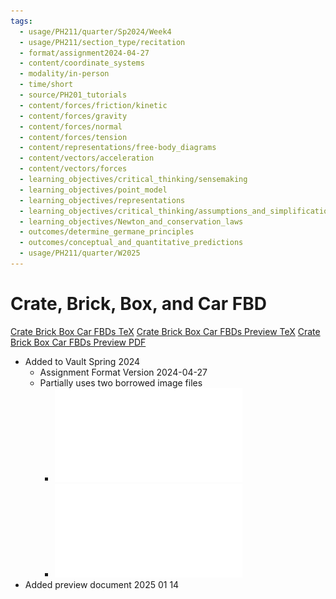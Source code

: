 ```yaml
---
tags:
  - usage/PH211/quarter/Sp2024/Week4
  - usage/PH211/section_type/recitation
  - format/assignment2024-04-27
  - content/coordinate_systems
  - modality/in-person
  - time/short
  - source/PH201_tutorials
  - content/forces/friction/kinetic
  - content/forces/gravity
  - content/forces/normal
  - content/forces/tension
  - content/representations/free-body_diagrams
  - content/vectors/acceleration
  - content/vectors/forces
  - learning_objectives/critical_thinking/sensemaking
  - learning_objectives/point_model
  - learning_objectives/representations
  - learning_objectives/critical_thinking/assumptions_and_simplifications
  - learning_objectives/Newton_and_conservation_laws
  - outcomes/determine_germane_principles
  - outcomes/conceptual_and_quantitative_predictions
  - usage/PH211/quarter/W2025
---
```

# Crate, Brick, Box, and Car FBD
[Crate Brick Box Car FBDs TeX](./Crate_Brick_Box_Car_FBDs.tex)
[Crate Brick Box Car FBDs Preview TeX](./Crate_Brick_Box_Car_FBDs_Preview.tex)
[Crate Brick Box Car FBDs Preview PDF](./Crate_Brick_Box_Car_FBDs_Preview.pdf)
* Added to Vault Spring 2024
	* Assignment Format Version 2024-04-27
	* Partially uses two borrowed image files
		* ![Car Skidding Downhill with FBD](./Car_Skidding_Downhill_with_FBD.pdf)
		* ![Girl Pushing the Box with FBD](./Girl_Pushing_the_Box_with_FBD.pdf)
* Added preview document 2025 01 14